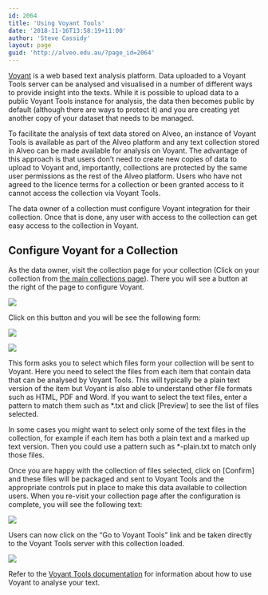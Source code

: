 ```yaml
---
id: 2064
title: 'Using Voyant Tools'
date: '2018-11-16T13:58:19+11:00'
author: 'Steve Cassidy'
layout: page
guid: 'http://alveo.edu.au/?page_id=2064'
---
```


[Voyant](http://docs.voyant-tools.org/) is a web based text analysis platform. Data uploaded to a Voyant Tools server can be analysed and visualised in a number of different ways to provide insight into the texts. While it is possible to upload data to a public Voyant Tools instance for analysis, the data then becomes public by default (although there are ways to protect it) and you are creating yet another copy of your dataset that needs to be managed.

To facilitate the analysis of text data stored on Alveo, an instance of Voyant Tools is available as part of the Alveo platform and any text collection stored in Alveo can be made available for analysis on Voyant. The advantage of this approach is that users don’t need to create new copies of data to upload to Voyant and, importantly, collections are protected by the same user permissions as the rest of the Alveo platform. Users who have not agreed to the licence terms for a collection or been granted access to it cannot access the collection via Voyant Tools.

The data owner of a collection must configure Voyant integration for their collection. Once that is done, any user with access to the collection can get easy access to the collection in Voyant.

## Configure Voyant for a Collection

As the data owner, visit the collection page for your collection (Click on your collection from [the main collections page](https://app.alveo.edu.au/catalog/)). There you will see a button at the right of the page to configure Voyant.

![](http://alveo.edu.au/wp-content/uploads/2018/11/Screenshot_2018-11-16-Alveo-1-1024x225.png)

Click on this button and you will be see the following form:

![](http://alveo.edu.au/wp-content/uploads/2018/11/Screenshot_2018-11-16-Alveo1-1024x683.png)

![](http://alveo.edu.au/wp-content/uploads/2018/11/Screenshot_2018-11-16-Alveo2-1024x979.png)

This form asks you to select which files form your collection will be sent to Voyant. Here you need to select the files from each item that contain data that can be analysed by Voyant Tools. This will typically be a plain text version of the item but Voyant is also able to understand other file formats such as HTML, PDF and Word. If you want to select the text files, enter a pattern to match them such as \*.txt and click \[Preview\] to see the list of files selected.

In some cases you might want to select only some of the text files in the collection, for example if each item has both a plain text and a marked up text version. Then you could use a pattern such as \*-plain.txt to match only those files.

Once you are happy with the collection of files selected, click on \[Confirm\] and these files will be packaged and sent to Voyant Tools and the appropriate controls put in place to make this data available to collection users. When you re-visit your collection page after the configuration is complete, you will see the following text:

![](http://alveo.edu.au/wp-content/uploads/2018/11/Screenshot_2018-11-16-Alveo3-1024x88.png)

Users can now click on the “Go to Voyant Tools” link and be taken directly to the Voyant Tools server with this collection loaded.

![](http://alveo.edu.au/wp-content/uploads/2018/11/Screenshot_2018-11-16-Voyant-Tools-1024x571.png)

Refer to the [Voyant Tools documentation](http://docs.voyant-tools.org/) for information about how to use Voyant to analyse your text.